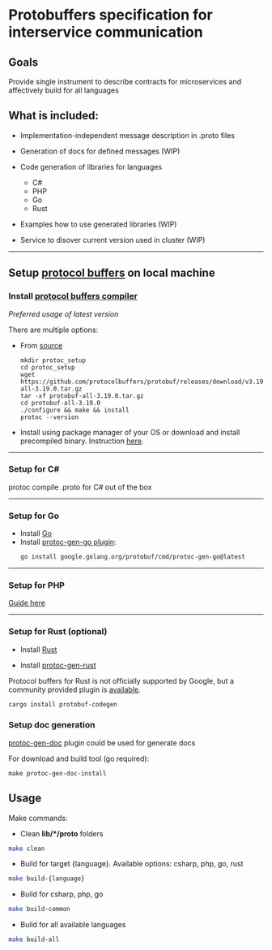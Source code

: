 # Protobuffers specification for interservice communication

## Goals

Provide single instrument to describe contracts for microservices and affectively build for all languages

## What is included:
* Implementation-independent message description in .proto files
* Generation of docs for defined messages (WIP)
* Сode generation of libraries for languages 
    - C#
    - PHP
    - Go
    - Rust

* Examples how to use generated libraries (WIP)
* Service to disover current version used in cluster (WIP)


---
## Setup [protocol buffers](https://github.com/protocolbuffers/protobuf#protocol-buffers---googles-data-interchange-format) on local machine

### Install [protocol buffers compiler](https://github.com/protocolbuffers/protobuf#protocol-compiler-installation)

*Preferred usage of latest version*

There are multiple options: 
- From [source](https://github.com/protocolbuffers/protobuf/tags)
    ```
    mkdir protoc_setup
    cd protoc_setup
    wget https://github.com/protocolbuffers/protobuf/releases/download/v3.19.0/protobuf-all-3.19.0.tar.gz
    tar -xf protobuf-all-3.19.0.tar.gz
    cd protobuf-all-3.19.0
    ./configure && make && install
    protoc --version
    ```
- Install using package manager of your OS or download and install precompiled binary. Instruction [here](https://grpc.io/docs/protoc-installation/).

---
### Setup for C#
protoc compile .proto for C# out of the box

---
### Setup for Go
- Install [Go](https://golang.org/)
- Install [protoc-gen-go plugin](https://github.com/protocolbuffers/protobuf-go):
    ```bash
    go install google.golang.org/protobuf/cmd/protoc-gen-go@latest
    ```

---
### Setup for PHP
[Guide here](https://github.com/protocolbuffers/protobuf/tree/master/php)

---
### Setup for Rust (optional)
- Install [Rust](https://www.rust-lang.org/tools/install)

* Install [protoc-gen-rust](https://github.com/stepancheg/rust-protobuf/tree/master/protobuf-codegen)

Protocol buffers for Rust is not officially supported by Google, but a community provided plugin is [available](https://github.com/stepancheg/rust-protobuf/).

```bash
cargo install protobuf-codegen
```

### Setup doc generation

[protoc-gen-doc](https://github.com/pseudomuto/protoc-gen-doc) plugin could be used for generate docs

For download and build tool (go required):
```
make protoc-gen-doc-install
```

## Usage

Make commands:

- Clean **lib/*/proto** folders
```bash
make clean
```

- Build for target {language}. Available options: csharp, php, go, rust
```bash
make build-{language}
```

- Build for csharp, php, go
```bash
make build-common
```

- Build for all available languages
```bash
make build-all
```